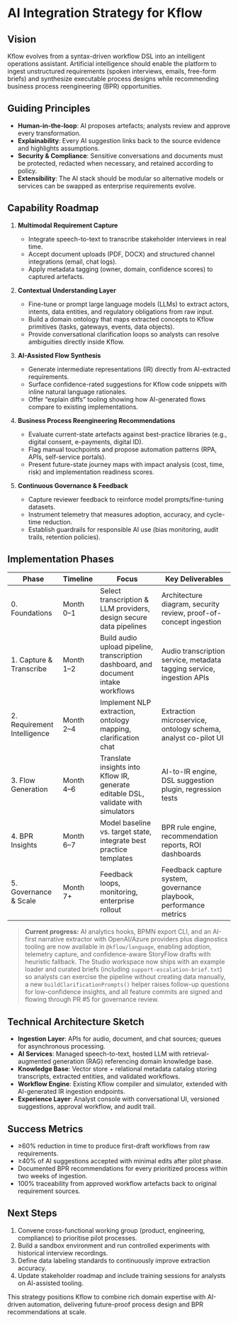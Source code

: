 # AI Integration Strategy for Kflow

## Vision
Kflow evolves from a syntax-driven workflow DSL into an intelligent operations assistant. Artificial intelligence should enable the platform to ingest unstructured requirements (spoken interviews, emails, free-form briefs) and synthesize executable process designs while recommending business process reengineering (BPR) opportunities.

## Guiding Principles
- **Human-in-the-loop**: AI proposes artefacts; analysts review and approve every transformation.
- **Explainability**: Every AI suggestion links back to the source evidence and highlights assumptions.
- **Security & Compliance**: Sensitive conversations and documents must be protected, redacted when necessary, and retained according to policy.
- **Extensibility**: The AI stack should be modular so alternative models or services can be swapped as enterprise requirements evolve.

## Capability Roadmap
1. **Multimodal Requirement Capture**
   - Integrate speech-to-text to transcribe stakeholder interviews in real time.
   - Accept document uploads (PDF, DOCX) and structured channel integrations (email, chat logs).
   - Apply metadata tagging (owner, domain, confidence scores) to captured artefacts.

2. **Contextual Understanding Layer**
   - Fine-tune or prompt large language models (LLMs) to extract actors, intents, data entities, and regulatory obligations from raw input.
   - Build a domain ontology that maps extracted concepts to Kflow primitives (tasks, gateways, events, data objects).
   - Provide conversational clarification loops so analysts can resolve ambiguities directly inside Kflow.

3. **AI-Assisted Flow Synthesis**
   - Generate intermediate representations (IR) directly from AI-extracted requirements.
   - Surface confidence-rated suggestions for Kflow code snippets with inline natural language rationales.
   - Offer “explain diffs” tooling showing how AI-generated flows compare to existing implementations.

4. **Business Process Reengineering Recommendations**
   - Evaluate current-state artefacts against best-practice libraries (e.g., digital consent, e-payments, digital ID).
   - Flag manual touchpoints and propose automation patterns (RPA, APIs, self-service portals).
   - Present future-state journey maps with impact analysis (cost, time, risk) and implementation readiness scores.

5. **Continuous Governance & Feedback**
   - Capture reviewer feedback to reinforce model prompts/fine-tuning datasets.
   - Instrument telemetry that measures adoption, accuracy, and cycle-time reduction.
   - Establish guardrails for responsible AI use (bias monitoring, audit trails, retention policies).

## Implementation Phases
| Phase | Timeline | Focus | Key Deliverables |
|-------|----------|-------|------------------|
| 0. Foundations | Month 0–1 | Select transcription & LLM providers, design secure data pipelines | Architecture diagram, security review, proof-of-concept ingestion | 
| 1. Capture & Transcribe | Month 1–2 | Build audio upload pipeline, transcription dashboard, and document intake workflows | Audio transcription service, metadata tagging service, ingestion APIs |
| 2. Requirement Intelligence | Month 2–4 | Implement NLP extraction, ontology mapping, clarification chat | Extraction microservice, ontology schema, analyst co-pilot UI |
| 3. Flow Generation | Month 4–6 | Translate insights into Kflow IR, generate editable DSL, validate with simulators | AI-to-IR engine, DSL suggestion plugin, regression tests |
| 4. BPR Insights | Month 6–7 | Model baseline vs. target state, integrate best practice templates | BPR rule engine, recommendation reports, ROI dashboards |
| 5. Governance & Scale | Month 7+ | Feedback loops, monitoring, enterprise rollout | Feedback capture system, governance playbook, performance metrics |

> **Current progress:** AI analytics hooks, BPMN export CLI, and an AI-first narrative extractor with OpenAI/Azure providers plus diagnostics tooling are now available in `@kflow/language`, enabling adoption, telemetry capture, and confidence-aware StoryFlow drafts with heuristic fallback. The Studio workspace now ships with an example loader and curated briefs (including `support-escalation-brief.txt`) so analysts can exercise the pipeline without creating data manually, a new `buildClarificationPrompts()` helper raises follow-up questions for low-confidence insights, and all feature commits are signed and flowing through PR #5 for governance review.

## Technical Architecture Sketch
- **Ingestion Layer**: APIs for audio, document, and chat sources; queues for asynchronous processing.
- **AI Services**: Managed speech-to-text, hosted LLM with retrieval-augmented generation (RAG) referencing domain knowledge base.
- **Knowledge Base**: Vector store + relational metadata catalog storing transcripts, extracted entities, and validated workflows.
- **Workflow Engine**: Existing Kflow compiler and simulator, extended with AI-generated IR ingestion endpoints.
- **Experience Layer**: Analyst console with conversational UI, versioned suggestions, approval workflow, and audit trail.

## Success Metrics
- ≥60% reduction in time to produce first-draft workflows from raw requirements.
- ≥40% of AI suggestions accepted with minimal edits after pilot phase.
- Documented BPR recommendations for every prioritized process within two weeks of ingestion.
- 100% traceability from approved workflow artefacts back to original requirement sources.

## Next Steps
1. Convene cross-functional working group (product, engineering, compliance) to prioritise pilot processes.
2. Build a sandbox environment and run controlled experiments with historical interview recordings.
3. Define data labeling standards to continuously improve extraction accuracy.
4. Update stakeholder roadmap and include training sessions for analysts on AI-assisted tooling.

This strategy positions Kflow to combine rich domain expertise with AI-driven automation, delivering future-proof process design and BPR recommendations at scale.

